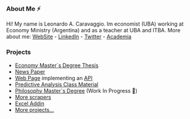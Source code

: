 ### About Me ⚡
Hi! My name is Leonardo A. Caravaggio. Im economist (UBA) working at Economy Ministry (Argentina) and as a teacher at UBA and ITBA. 
More about me: [WebSite](https://lcaravaggio.github.io/) - [LinkedIn](https://www.linkedin.com/in/leocaravaggio/) - [Twitter](https://twitter.com/leocaravaggio) - [Academia](https://uba.academia.edu/LeonardoCaravaggio)

### Projects
* [Economy Master´s Degree Thesis](https://github.com/LCaravaggio/FelicidadyEconomia)
* [News Paper](https://github.com/LCaravaggio/Noticias_y_Tensiones_Cambiarias)
* [Web Page](https://github.com/LCaravaggio/Scrapers_Web) implementing an [API](https://github.com/LCaravaggio/Scrapers_API)
* [Predictive Analysis Class Material](https://github.com/LCaravaggio/AnalisisPredictivo)
* [Philosophy Master´s Degree](https://github.com/LCaravaggio/SobreFelicidad) (Work In Progress 🔭)
* [More scrapers](https://github.com/LCaravaggio/scrapers)
* [Excel Addin](https://github.com/LCaravaggio/LAC)
* [More projects...](https://github.com/LCaravaggio?tab=repositories)


<!--
- 🔭 I’m currently working on ...
- 🌱 I’m currently learning ...
- 👯 I’m looking to collaborate on ...
- 🤔 I’m looking for help with ...
- 💬 Ask me about ...
- 📫 How to reach me: ...
- 😄 Pronouns: ...
- ⚡ Fun fact: ...
-->
